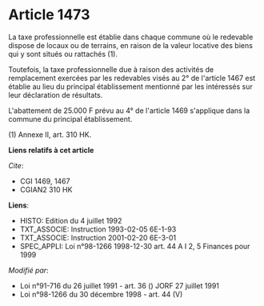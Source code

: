 # Article 1473

La taxe professionnelle est établie dans chaque commune où le redevable dispose de locaux ou de terrains, en raison de la
valeur locative des biens qui y sont situés ou rattachés (1).

Toutefois, la taxe professionnelle due à raison des activités de remplacement exercées par les redevables visés au 2° de
l'article 1467 est établie au lieu du principal établissement mentionné par les intéressés sur leur déclaration de résultats.

L'abattement de 25.000 F prévu au 4° de l'article 1469 s'applique dans la commune du principal établissement.

(1) Annexe II, art. 310 HK.

**Liens relatifs à cet article**

_Cite_:

  - CGI 1469, 1467
  - CGIAN2 310 HK

**Liens**:

  - HISTO: Edition du 4 juillet 1992
  - TXT_ASSOCIE: Instruction 1993-02-05 6E-1-93
  - TXT_ASSOCIE: Instruction 2001-02-20 6E-3-01
  - SPEC_APPLI: Loi n°98-1266 1998-12-30 art. 44 A I 2, 5 Finances pour 1999

_Modifié par_:

  - Loi n°91-716 du 26 juillet 1991 - art. 36 () JORF 27 juillet 1991
  - Loi n°98-1266 du 30 décembre 1998 - art. 44 (V)
